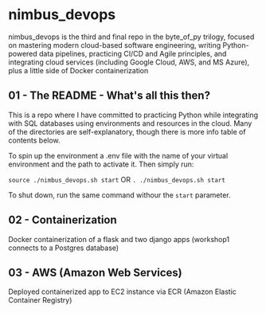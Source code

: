 # nimbus_devops

nimbus_devops is the third and final repo in the byte_of_py trilogy, focused on mastering modern cloud-based software engineering, writing Python-powered data pipelines, practicing CI/CD and Agile principles, and integrating cloud services (including Google Cloud, AWS, and MS Azure), plus a little side of Docker containerization

## 01 - The README - What's all this then?

This is a repo where I have committed to practicing Python while integrating with SQL databases using environments and resources in the cloud. Many of the directories are self-explanatory, though there is more info table of contents below.

To spin up the environment a .env file with the name of your virtual environment and the path to activate it. Then simply run:

`source ./nimbus_devops.sh start`
OR
`. ./nimbus_devops.sh start`

To shut down, run the same command withour the `start` parameter.

## 02 - Containerization

Docker containerization of a flask and two django apps (workshop1 connects to a Postgres database)

## 03 - AWS (Amazon Web Services)

Deployed containerized app to EC2 instance via ECR (Amazon Elastic Container Registry)
